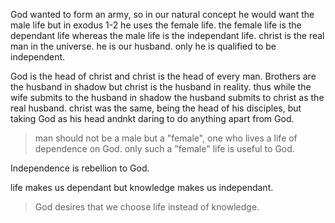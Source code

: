 God wanted to form an army, so in our natural concept he would want the male life
but in exodus 1-2 he uses the female life. the female life is the dependant life
whereas the male life is the independant life. christ is the real man in the universe.
he is our husband. only he is qualified to be independent.

God is the head of christ and christ is the head of every man. Brothers are the husband
in shadow but christ is the husband in reality. thus while the wife submits to the
husband in shadow the husband submits to christ as the real husband. christ was the same,
being the head of his disciples, but taking God as his head andnkt daring to do
anything apart from God.

> man should not be a male but a "female", one who lives a life of dependence on God. only such a "female" life is useful to God. 

Independence is rebellion to God.

life makes us dependant but knowledge makes us independant.

> God desires that we choose life instead of knowledge.
